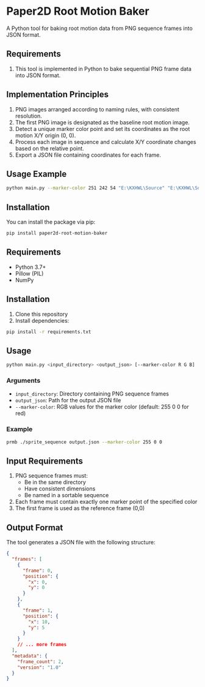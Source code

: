 # Paper2D Root Motion Baker

A Python tool for baking root motion data from PNG sequence frames into JSON format.

## Requirements 
1. This tool is implemented in Python to bake sequential PNG frame data into JSON format.

## Implementation Principles 
1. PNG images arranged according to naming rules, with consistent resolution.
2. The first PNG image is designated as the baseline root motion image.
3. Detect a unique marker color point and set its coordinates as the root motion X/Y origin (0, 0).
4. Process each image in sequence and calculate X/Y coordinate changes based on the relative point.
5. Export a JSON file containing coordinates for each frame.



## Usage Example
```bash
python main.py --marker-color 251 242 54 "E:\KXHWL\Source" "E:\KXHWL\Source\motion_data.json"
```


## Installation

You can install the package via pip:

```bash
pip install paper2d-root-motion-baker
```

## Requirements

- Python 3.7+
- Pillow (PIL)
- NumPy

## Installation

1. Clone this repository
2. Install dependencies:
```bash
pip install -r requirements.txt
```

## Usage

```bash
python main.py <input_directory> <output_json> [--marker-color R G B]
```

### Arguments

- `input_directory`: Directory containing PNG sequence frames
- `output_json`: Path for the output JSON file
- `--marker-color`: RGB values for the marker color (default: 255 0 0 for red)

### Example

```bash
prmb ./sprite_sequence output.json --marker-color 255 0 0
```

## Input Requirements

1. PNG sequence frames must:
   - Be in the same directory
   - Have consistent dimensions
   - Be named in a sortable sequence
2. Each frame must contain exactly one marker point of the specified color
3. The first frame is used as the reference frame (0,0)

## Output Format

The tool generates a JSON file with the following structure:

```json
{
  "frames": [
    {
      "frame": 0,
      "position": {
        "x": 0,
        "y": 0
      }
    },
    {
      "frame": 1,
      "position": {
        "x": 10,
        "y": 5
      }
    }
    // ... more frames
  ],
  "metadata": {
    "frame_count": 2,
    "version": "1.0"
  }
}
